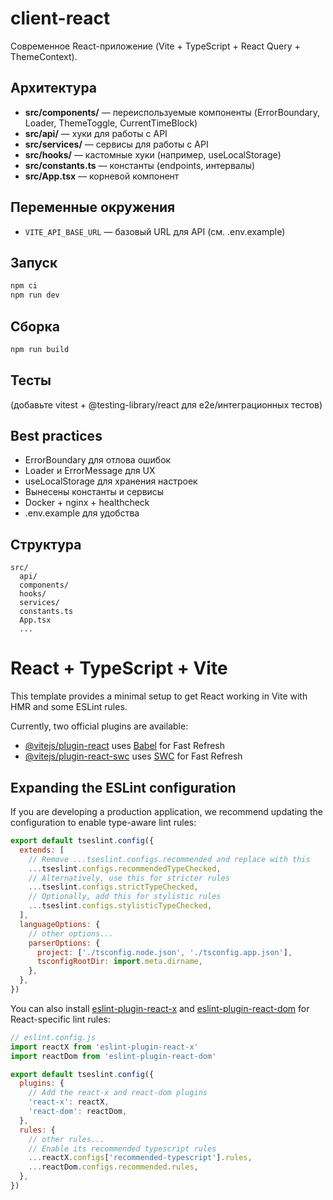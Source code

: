# client-react

Современное React-приложение (Vite + TypeScript + React Query + ThemeContext).

## Архитектура
- **src/components/** — переиспользуемые компоненты (ErrorBoundary, Loader, ThemeToggle, CurrentTimeBlock)
- **src/api/** — хуки для работы с API
- **src/services/** — сервисы для работы с API
- **src/hooks/** — кастомные хуки (например, useLocalStorage)
- **src/constants.ts** — константы (endpoints, интервалы)
- **src/App.tsx** — корневой компонент

## Переменные окружения
- `VITE_API_BASE_URL` — базовый URL для API (см. .env.example)

## Запуск
```sh
npm ci
npm run dev
```

## Сборка
```sh
npm run build
```

## Тесты
(добавьте vitest + @testing-library/react для e2e/интеграционных тестов)

## Best practices
- ErrorBoundary для отлова ошибок
- Loader и ErrorMessage для UX
- useLocalStorage для хранения настроек
- Вынесены константы и сервисы
- Docker + nginx + healthcheck
- .env.example для удобства

## Структура
```
src/
  api/
  components/
  hooks/
  services/
  constants.ts
  App.tsx
  ...
```

# React + TypeScript + Vite

This template provides a minimal setup to get React working in Vite with HMR and some ESLint rules.

Currently, two official plugins are available:

- [@vitejs/plugin-react](https://github.com/vitejs/vite-plugin-react/blob/main/packages/plugin-react/README.md) uses [Babel](https://babeljs.io/) for Fast Refresh
- [@vitejs/plugin-react-swc](https://github.com/vitejs/vite-plugin-react-swc) uses [SWC](https://swc.rs/) for Fast Refresh

## Expanding the ESLint configuration

If you are developing a production application, we recommend updating the configuration to enable type-aware lint rules:

```js
export default tseslint.config({
  extends: [
    // Remove ...tseslint.configs.recommended and replace with this
    ...tseslint.configs.recommendedTypeChecked,
    // Alternatively, use this for stricter rules
    ...tseslint.configs.strictTypeChecked,
    // Optionally, add this for stylistic rules
    ...tseslint.configs.stylisticTypeChecked,
  ],
  languageOptions: {
    // other options...
    parserOptions: {
      project: ['./tsconfig.node.json', './tsconfig.app.json'],
      tsconfigRootDir: import.meta.dirname,
    },
  },
})
```

You can also install [eslint-plugin-react-x](https://github.com/Rel1cx/eslint-react/tree/main/packages/plugins/eslint-plugin-react-x) and [eslint-plugin-react-dom](https://github.com/Rel1cx/eslint-react/tree/main/packages/plugins/eslint-plugin-react-dom) for React-specific lint rules:

```js
// eslint.config.js
import reactX from 'eslint-plugin-react-x'
import reactDom from 'eslint-plugin-react-dom'

export default tseslint.config({
  plugins: {
    // Add the react-x and react-dom plugins
    'react-x': reactX,
    'react-dom': reactDom,
  },
  rules: {
    // other rules...
    // Enable its recommended typescript rules
    ...reactX.configs['recommended-typescript'].rules,
    ...reactDom.configs.recommended.rules,
  },
})
```
